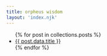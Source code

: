 ```yaml
---
title: orpheus wisdom
layout: 'index.njk'
---
```


<ul>
  {% for post in collections.posts %}
  <li>
    <a href="{{ post.url }}">
      {{ post.data.title }}
    </a>
  </li>
  {% endfor %}
</ul>
